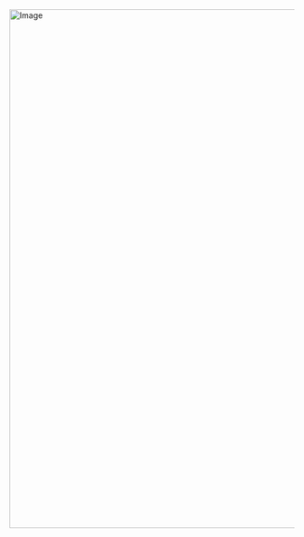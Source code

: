 <img width="1901" height="915" alt="Image" src="https://github.com/user-attachments/assets/3677c7ce-98b5-45be-8bb4-bd04d228c638" />
